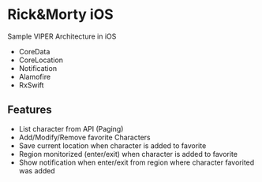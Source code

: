 # Rick&amp;Morty iOS
Sample VIPER Architecture in iOS

* CoreData
* CoreLocation
* Notification
* Alamofire
* RxSwift

## Features

* List character from API (Paging)
* Add/Modify/Remove favorite Characters
* Save current location when character is added to favorite
* Region monitorized (enter/exit) when character is added to favorite
* Show notification when enter/exit from region where character favorited was added


<!---![alt text](./s1.png)  ![alt text](./s2.png) -->
<!---![alt text](./s3.png)  ![alt text](./s4.png) -->
